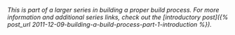  *This is part of a larger series in building a proper build process. For more information and additional series links, check out the [introductory post]({% post_url 2011-12-09-building-a-build-process-part-1-introduction %}).*